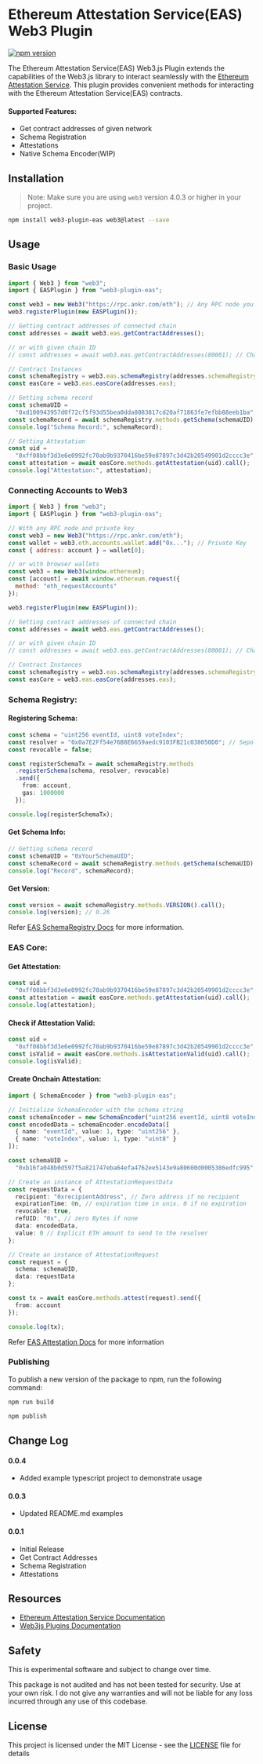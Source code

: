 # Ethereum Attestation Service(EAS) Web3 Plugin

[![npm version](https://img.shields.io/badge/npm-0.0.4-brightgreen)](https://www.npmjs.com/package/web3-plugin-eas)

The Ethereum Attestation Service(EAS) Web3.js Plugin extends the capabilities of the Web3.js library to interact seamlessly with the [Ethereum Attestation Service](https://attest.sh/). This plugin provides convenient methods for interacting with the Ethereum Attestation Service(EAS) contracts.

#### Supported Features:

- Get contract addresses of given network
- Schema Registration
- Attestations
- Native Schema Encoder(WIP)

## Installation

> Note: Make sure you are using `web3` version 4.0.3 or higher in your project.

```bash
npm install web3-plugin-eas web3@latest --save
```

## Usage

### Basic Usage

```js
import { Web3 } from "web3";
import { EASPlugin } from "web3-plugin-eas";

const web3 = new Web3("https://rpc.ankr.com/eth"); // Any RPC node you wanted to connect with
web3.registerPlugin(new EASPlugin());

// Getting contract addresses of connected chain
const addresses = await web3.eas.getContractAddresses();

// or with given chain ID
// const addresses = await web3.eas.getContractAddresses(80001); // Chain ID of Polygon Mumbai

// Contract Instances
const schemaRegistry = web3.eas.schemaRegistry(addresses.schemaRegistry);
const easCore = web3.eas.easCore(addresses.eas);

// Getting schema record
const schemaUID =
  "0xd100943957d0f72cf5f93d55bea0dda8083817cd20af71863fe7efbb88eeb1ba"; // mainnet
const schemaRecord = await schemaRegistry.methods.getSchema(schemaUID).call();
console.log("Schema Record:", schemaRecord);

// Getting Attestation
const uid =
  "0xff08bbf3d3e6e0992fc70ab9b9370416be59e87897c3d42b20549901d2cccc3e";
const attestation = await easCore.methods.getAttestation(uid).call();
console.log("Attestation:", attestation);
```

### Connecting Accounts to Web3

```js
import { Web3 } from "web3";
import { EASPlugin } from "web3-plugin-eas";

// With any RPC node and private key
const web3 = new Web3("https://rpc.ankr.com/eth");
const wallet = web3.eth.accounts.wallet.add("0x..."); // Private Key
const { address: account } = wallet[0];

// or with browser wallets
const web3 = new Web3(window.ethereum);
const [account] = await window.ethereum.request({
  method: "eth_requestAccounts"
});

web3.registerPlugin(new EASPlugin());

// Getting contract addresses of connected chain
const addresses = await web3.eas.getContractAddresses();

// or with given chain ID
// const addresses = await web3.eas.getContractAddresses(80001); // Chain ID of Polygon Mumbai

// Contract Instances
const schemaRegistry = web3.eas.schemaRegistry(addresses.schemaRegistry);
const easCore = web3.eas.easCore(addresses.eas);
```

### Schema Registry:

#### Registering Schema:

```ts
const schema = "uint256 eventId, uint8 voteIndex";
const resolver = "0x0a7E2Ff54e76B8E6659aedc9103FB21c038050D0"; // Sepolia 0.26, or 0x00..
const revocable = false;

const registerSchemaTx = await schemaRegistry.methods
  .registerSchema(schema, resolver, revocable)
  .send({
    from: account,
    gas: 1000000
  });

console.log(registerSchemaTx);
```

#### Get Schema Info:

```ts
// Getting schema record
const schemaUID = "0xYourSchemaUID";
const schemaRecord = await schemaRegistry.methods.getSchema(schemaUID).call();
console.log("Record", schemaRecord);
```

#### Get Version:

```ts
const version = await schemaRegistry.methods.VERSION().call();
console.log(version); // 0.26
```

Refer [EAS SchemaRegistry Docs](https://docs.attest.sh/docs/developer-tools/eas-sdk#registering-a-schema) for more information.

### EAS Core:

#### Get Attestation:

```ts
const uid =
  "0xff08bbf3d3e6e0992fc70ab9b9370416be59e87897c3d42b20549901d2cccc3e";
const attestation = await easCore.methods.getAttestation(uid).call();
console.log(attestation);
```

#### Check if Attestation Valid:

```ts
const uid =
  "0xff08bbf3d3e6e0992fc70ab9b9370416be59e87897c3d42b20549901d2cccc3e";
const isValid = await easCore.methods.isAttestationValid(uid).call();
console.log(isValid);
```

#### Create Onchain Attestation:

```ts
import { SchemaEncoder } from "web3-plugin-eas";

// Initialize SchemaEncoder with the schema string
const schemaEncoder = new SchemaEncoder("uint256 eventId, uint8 voteIndex");
const encodedData = schemaEncoder.encodeData([
  { name: "eventId", value: 1, type: "uint256" },
  { name: "voteIndex", value: 1, type: "uint8" }
]);

const schemaUID =
  "0xb16fa048b0d597f5a821747eba64efa4762ee5143e9a80600d0005386edfc995";

// Create an instance of AttestationRequestData
const requestData = {
  recipient: "0xrecipientAddress", // Zero address if no recipient
  expirationTime: 0n, // expiration time in unix. 0 if no expiration
  revocable: true,
  refUID: "0x", // zero Bytes if none
  data: encodedData,
  value: 0 // Explicit ETH amount to send to the resolver
};

// Create an instance of AttestationRequest
const request = {
  schema: schemaUID,
  data: requestData
};

const tx = await easCore.methods.attest(request).send({
  from: account
});

console.log(tx);
```

Refer [EAS Attestation Docs](https://docs.attest.sh/docs/developer-tools/eas-sdk#creating-onchain-attestations) for more information

### Publishing

To publish a new version of the package to npm, run the following command:

```bash
npm run build

npm publish
```

## Change Log

#### 0.0.4

- Added example typescript project to demonstrate usage

#### 0.0.3

- Updated README.md examples

#### 0.0.1

- Initial Release
- Get Contract Addresses
- Schema Registration
- Attestations

## Resources

- [Ethereum Attestation Service Documentation](https://docs.attest.sh/docs/welcome)
- [Web3js Plugins Documentation](https://docs.web3js.org/guides/web3_plugin_guide/)

## Safety

This is experimental software and subject to change over time.

This package is not audited and has not been tested for security. Use at your own risk.
I do not give any warranties and will not be liable for any loss incurred through any use of this codebase.

## License

This project is licensed under the MIT License - see the [LICENSE](LICENSE) file for details
